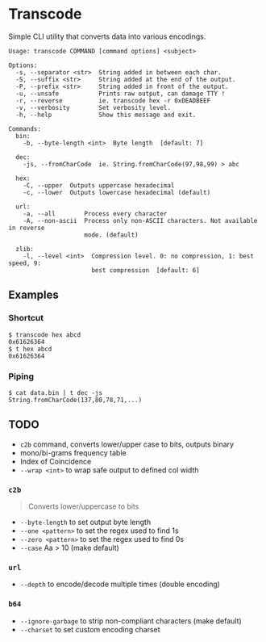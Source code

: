 # Transcode
Simple CLI utility that converts data into various encodings.


```
Usage: transcode COMMAND [command options] <subject>

Options:
  -s, --separator <str>  String added in between each char.
  -S, --suffix <str>     String added at the end of the output.
  -P, --prefix <str>     String added in front of the output.
  -u, --unsafe           Prints raw output, can damage TTY !
  -r, --reverse          ie. transcode hex -r 0xDEADBEEF
  -v, --verbosity        Set verbosity level.
  -h, --help             Show this message and exit.

Commands:
  bin:
    -b, --byte-length <int>  Byte length  [default: 7]

  dec:
    -js, --fromCharCode  ie. String.fromCharCode(97,98,99) > abc

  hex:
    -C, --upper  Outputs uppercase hexadecimal
    -c, --lower  Outputs lowercase hexadecimal (default)

  url:
    -a, --all        Process every character
    -A, --non-ascii  Process only non-ASCII characters. Not available in reverse
                     mode. (default)

  zlib:
    -l, --level <int>  Compression level. 0: no compression, 1: best speed, 9:
                       best compression  [default: 6]
```

## Examples
### Shortcut
```
$ transcode hex abcd
0x61626364
$ t hex abcd
0x61626364
```

### Piping
```
$ cat data.bin | t dec -js
String.fromCharCode(137,80,78,71,...)
```

## TODO
- `c2b` command, converts lower/upper case to bits, outputs binary
- mono/bi-grams frequency table
- Index of Coincidence
- `--wrap <int>` to wrap safe output to defined col width
### `c2b`
> Converts lower/uppercase to bits
- `--byte-length` to set output byte length
- `--one <pattern>` to set the regex used to find 1s
- `--zero <pattern>` to set the regex used to find 0s
- `--case` Aa > 10 (make default)
### `url`
- `--depth` to encode/decode multiple times (double encoding)
### `b64`
- `--ignore-garbage` to strip non-compliant characters (make default)
- `--charset` to set custom encoding charset